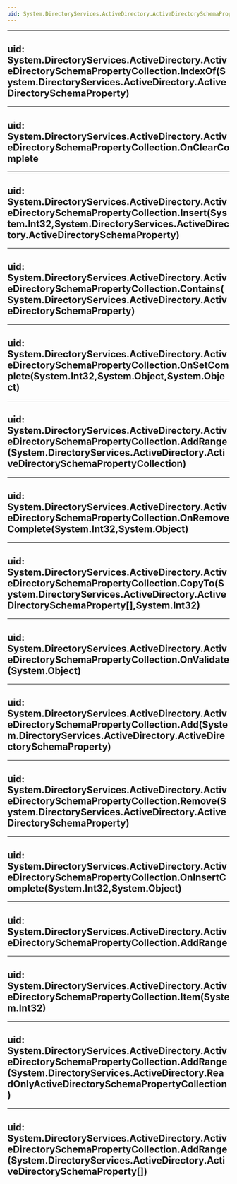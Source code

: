 ```yaml
---
uid: System.DirectoryServices.ActiveDirectory.ActiveDirectorySchemaPropertyCollection
---
```


---
uid: System.DirectoryServices.ActiveDirectory.ActiveDirectorySchemaPropertyCollection.IndexOf(System.DirectoryServices.ActiveDirectory.ActiveDirectorySchemaProperty)
---

---
uid: System.DirectoryServices.ActiveDirectory.ActiveDirectorySchemaPropertyCollection.OnClearComplete
---

---
uid: System.DirectoryServices.ActiveDirectory.ActiveDirectorySchemaPropertyCollection.Insert(System.Int32,System.DirectoryServices.ActiveDirectory.ActiveDirectorySchemaProperty)
---

---
uid: System.DirectoryServices.ActiveDirectory.ActiveDirectorySchemaPropertyCollection.Contains(System.DirectoryServices.ActiveDirectory.ActiveDirectorySchemaProperty)
---

---
uid: System.DirectoryServices.ActiveDirectory.ActiveDirectorySchemaPropertyCollection.OnSetComplete(System.Int32,System.Object,System.Object)
---

---
uid: System.DirectoryServices.ActiveDirectory.ActiveDirectorySchemaPropertyCollection.AddRange(System.DirectoryServices.ActiveDirectory.ActiveDirectorySchemaPropertyCollection)
---

---
uid: System.DirectoryServices.ActiveDirectory.ActiveDirectorySchemaPropertyCollection.OnRemoveComplete(System.Int32,System.Object)
---

---
uid: System.DirectoryServices.ActiveDirectory.ActiveDirectorySchemaPropertyCollection.CopyTo(System.DirectoryServices.ActiveDirectory.ActiveDirectorySchemaProperty[],System.Int32)
---

---
uid: System.DirectoryServices.ActiveDirectory.ActiveDirectorySchemaPropertyCollection.OnValidate(System.Object)
---

---
uid: System.DirectoryServices.ActiveDirectory.ActiveDirectorySchemaPropertyCollection.Add(System.DirectoryServices.ActiveDirectory.ActiveDirectorySchemaProperty)
---

---
uid: System.DirectoryServices.ActiveDirectory.ActiveDirectorySchemaPropertyCollection.Remove(System.DirectoryServices.ActiveDirectory.ActiveDirectorySchemaProperty)
---

---
uid: System.DirectoryServices.ActiveDirectory.ActiveDirectorySchemaPropertyCollection.OnInsertComplete(System.Int32,System.Object)
---

---
uid: System.DirectoryServices.ActiveDirectory.ActiveDirectorySchemaPropertyCollection.AddRange
---

---
uid: System.DirectoryServices.ActiveDirectory.ActiveDirectorySchemaPropertyCollection.Item(System.Int32)
---

---
uid: System.DirectoryServices.ActiveDirectory.ActiveDirectorySchemaPropertyCollection.AddRange(System.DirectoryServices.ActiveDirectory.ReadOnlyActiveDirectorySchemaPropertyCollection)
---

---
uid: System.DirectoryServices.ActiveDirectory.ActiveDirectorySchemaPropertyCollection.AddRange(System.DirectoryServices.ActiveDirectory.ActiveDirectorySchemaProperty[])
---
